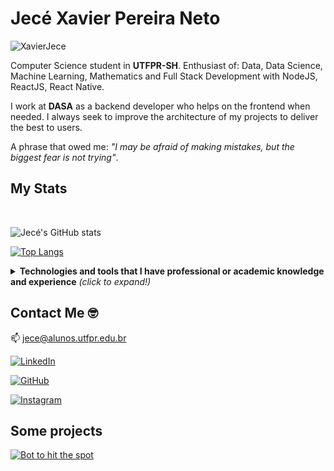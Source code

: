 # Jecé Xavier Pereira Neto

<p align="left"> <img src="https://komarev.com/ghpvc/?username=XavierJece" alt="XavierJece" /> </p>

Computer Science student in **UTFPR-SH**. Enthusiast of:  Data, Data Science, Machine Learning, Mathematics and Full Stack Development with NodeJS, ReactJS, React Native.

I work at **DASA** as a backend developer who helps on the frontend when needed. I always seek to improve the architecture of my projects to deliver the best to users.

A phrase that owed me: *"I may be afraid of making mistakes, but the biggest fear is not trying"*.

## My Stats

<br>

![Jecé's GitHub stats](https://github-readme-stats.vercel.app/api?username=XavierJece&show_icons=true&hide=issues,stars&theme=dracula)
  
[![Top Langs](https://github-readme-stats.vercel.app/api/top-langs/?username=XavierJece&theme=dracula&layout=compact&langs_count=10)](https://github.com/XavierJece)

<details>
  <summary> <b> Technologies and tools that I have professional or academic knowledge and experience</b> <i>(click to expand!)</i> </summary>
 
  <br/>
  <div text-align="justify">
    
  <img alt="NodeJS" src="https://img.shields.io/badge/node.js-3c873a?style=for-the-badge&logo=node.js&logoColor=fff&labelColor=3c873a" />

  <img alt="JavaScript" src="https://img.shields.io/badge/JavaScript-FFDC0B?style=for-the-badge&logo=javascript&logoColor=000&labelColor=FFDC0B" />

  <img alt="TypeScript" src="https://img.shields.io/badge/TypeScript-3276E6?style=for-the-badge&logo=typescript&logoColor=white&labelColor=3276E6" />

  <img alt="React" src="https://img.shields.io/badge/React-20232A?style=for-the-badge&logo=react&logoColor=61DAFB"/>

  <img alt="Express.js" src="https://img.shields.io/badge/express.js%20-%23404d59.svg?&style=for-the-badge"/>

  <img alt="Jest" src="https://img.shields.io/badge/-jest-%23C21325?&style=for-the-badge&logo=jest&logoColor=white"/>

  <img alt="Mocha" src="https://img.shields.io/badge/-mocha-%238D6748?&style=for-the-badge&logo=mocha&logoColor=white"/>

  <img alt="Docker" src="https://img.shields.io/badge/Docker-0db7ed?style=for-the-badge&logo=docker&logoColor=fff&labelColor=0db7ed" />

  <img alt="MySQL" src="https://img.shields.io/badge/mysql-000?&style=for-the-badge&logo=mysql&logoColor=white"/>

  <img alt="Postgres" src="https://img.shields.io/badge/PostgreSQL-316192?style=for-the-badge&logo=postgresql&logoColor=white"/>

  <img alt="MongoDB" src="https://img.shields.io/badge/MongoDB-4EA94B?style=for-the-badge&logo=mongodb&logoColor=white"/>

  <img alt="Redis" src="	https://img.shields.io/badge/redis-%23DD0031.svg?&style=for-the-badge&logo=redis&logoColor=white"/>

  <img alt="Git" src="https://img.shields.io/badge/git%20-%23F05033.svg?&style=for-the-badge&logo=git&logoColor=white"/>

  <img alt="AWS" src="https://img.shields.io/badge/Amazon_AWS-232F3E?style=for-the-badge&logo=amazon-aws&logoColor=white"/>

  <img alt="Microsoft Azure" src="https://img.shields.io/badge/microsoft%20azure-0089D6?style=for-the-badge&logo=microsoft-azure&logoColor=white"/>

  <img alt="Netlify" src="https://img.shields.io/badge/Netlify-00C7B7?style=for-the-badge&logo=netlify&logoColor=white"/>

  <img alt="Digital Ocean" src="https://img.shields.io/badge/Digital_Ocean-0080FF?style=for-the-badge&logo=DigitalOcean&logoColor=white"/>
  </div>
</details>

## Contact Me :nerd_face:

:mailbox: [jece@alunos.utfpr.edu.br](jece@alunos.utfpr.edu.br)

[<img alt="LinkedIn" src="https://img.shields.io/badge/LinkedIn-0077B5?style=for-the-badge&logo=linkedin&logoColor=white"/>](https://www.linkedin.com/in/xavierjece/)

[<img alt="GitHub" src="https://img.shields.io/badge/GitHub-100000?style=for-the-badge&logo=github&logoColor=white"/>](https://github.com/XavierJece)

[<img alt="Instagram" src="https://img.shields.io/badge/Instagram-E4405F?style=for-the-badge&logo=instagram&logoColor=white"/>](https://www.instagram.com/jecexavier/)

## Some projects 

[![Bot to hit the spot](https://github-readme-stats.vercel.app/api/pin/?username=XavierJece&repo=beat-time&theme=dracula)](https://github.com/XavierJece/beat-time)

